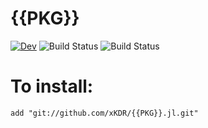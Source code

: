 # {{PKG}}

[![Dev](https://img.shields.io/badge/docs-dev-blue.svg)](https://xKDR.github.io/{{PKG}}.jl/dev)
![Build Status](https://github.com/xKDR/{{PKG}}.jl/actions/workflows/ci.yml/badge.svg)
![Build Status](https://github.com/xKDR/{{PKG}}.jl/actions/workflows/documentation.yml/badge.svg)
# To install:

    add "git://github.com/xKDR/{{PKG}}.jl.git"